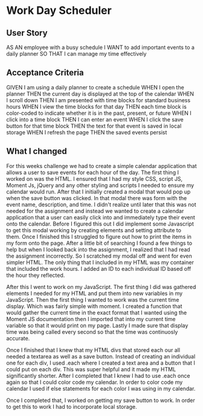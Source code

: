 # Work Day Scheduler


## User Story
AS AN employee with a busy schedule
I WANT to add important events to a daily planner
SO THAT I can manage my time effectively

## Acceptance Criteria 
GIVEN I am using a daily planner to create a schedule
WHEN I open the planner
THEN the current day is displayed at the top of the calendar
WHEN I scroll down
THEN I am presented with time blocks for standard business hours
WHEN I view the time blocks for that day
THEN each time block is color-coded to indicate whether it is in the past, present, or future
WHEN I click into a time block
THEN I can enter an event
WHEN I click the save button for that time block
THEN the text for that event is saved in local storage
WHEN I refresh the page
THEN the saved events persist

## What I changed 
For this weeks challenge we had to create a simple calendar application that allows a user to save events for each hour of the day. The first thing I worked on was the HTML. I ensured that I had my style CSS, script JS, Moment Js, jQuery and any other styling and scripts I needed to ensure my calendar would run. After that I initially created a modal that would pop up when the save button was clicked. In that modal there was form with the event name, description, and time. I didn't realize until later that this was not needed for the assignment and instead we wanted to create a calendar application that a user can easily click into and immediately type their event onto the calendar. Before I figured this out I did implement some Javascript to get this modal working by creating elements and setting attribute to them. Once I finished this I struggled to figure out how to print the items in my form onto the page. After a little bit of searching I found a few things to help but when I looked back into the assignment, I realized that I had read the assignment incorrectly. So I scratched my modal off and went for even simpler HTML. The only thing that I included in my HTML was my container that included the work hours. I added an ID to each individual ID based off the hour they reflected. 

After this I went to work on my JavaScript. The first thing I did was gathered elements I needed for my HTML and put them into new variables in my JavaScript. Then the first thing I wanted to work was the current time display. Which was fairly simple with moment. I created a function that would gather the current time in the exact format that I wanted using the Moment JS documentation then I imported that into my current time variable so that it would print on my page. Lastly I made sure that display time was being called every second so that the time was continuosly accurate. 

Once I finished that I knew that my HTML divs that stored each our all needed a textarea as well as a save button. Instead of creating an individual one for each div, I used .each where I created a text area and a button that I could put on each div. This was super helpful and it made my HTML significantly shorter. After I completed that I knew I had to use .each once again so that I could color code my calendar. In order to color code my calendar I used if else statements for each color I was using in my calendar. 

Once I completed that, I worked on getting my save button to work. In order to get this to work I had to incorporate local storage. 